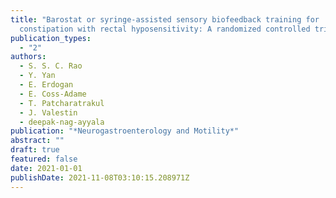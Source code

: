 ```yaml
---
title: "Barostat or syringe-assisted sensory biofeedback training for
  constipation with rectal hyposensitivity: A randomized controlled trial"
publication_types:
  - "2"
authors:
  - S. S. C. Rao
  - Y. Yan
  - E. Erdogan
  - E. Coss-Adame
  - T. Patcharatrakul
  - J. Valestin
  - deepak-nag-ayyala
publication: "*Neurogastroenterology and Motility*"
abstract: ""
draft: true
featured: false
date: 2021-01-01
publishDate: 2021-11-08T03:10:15.208971Z
---
```

